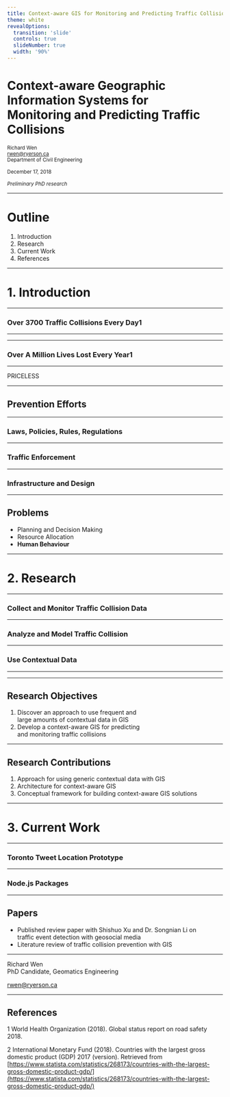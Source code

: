 ```yaml
---
title: Context-aware GIS for Monitoring and Predicting Traffic Collisions
theme: white
revealOptions:
  transition: 'slide'
  controls: true
  slideNumber: true
  width: '90%'
---
```


# Context-aware Geographic Information Systems for<br> Monitoring and Predicting Traffic Collisions

<small>Richard Wen</small>  
<small>rwen@ryerson.ca</small>  
<small>Department of Civil Engineering</small>  
  
<small>December 17, 2018</small>
  
<small>*Preliminary PhD research*</small>  

---

# Outline

1. Introduction
2. Research
3. Current Work
4. References

---

# 1. Introduction

---

### Over 3700 Traffic Collisions Every Day<span class="cite">1</span>

<!-- .slide: data-background="./edit/img/ljubljana_car_crash_2013.jpg" -->

---

<!-- .slide: data-background="./edit/img/top5_gdp_countries_2017.png" data-background-size="1200px 800px" -->

---

### Over A Million Lives Lost Every Year<span class="cite">1</span>

<!-- .slide: data-background="./edit/img/hk_cheungshawan_traffic_accident_ambulance_nov2013.jpg" -->

---

<span style="background-color:transparent!important;">PRICELESS</span>

<!-- .slide: class="fragment" data-background="black" -->

---

## Prevention Efforts

---

### Laws, Policies, Rules, Regulations

<!-- .slide: data-background="./edit/img/masoncorridortransitway_speedlimit40_sign.jpg" -->

---

### Traffic Enforcement

<!-- .slide: data-background="./edit/img/toronto_police_car.jpg" -->

---

### Infrastructure and Design

<!-- .slide: data-background="./edit/img/aerial_highway_view.jpg" -->

---

## Problems

* Planning and Decision Making
* Resource Allocation
* **Human Behaviour**

---

# 2. Research

---

### Collect and Monitor Traffic Collision Data

<!-- .slide: data-background="./edit/img/ksi_cluster_map.jpg" -->

---

### Analyze and Model Traffic Collision

<!-- .slide: data-background="./edit/img/ksi_heat_map.jpg" -->

---

### Use Contextual Data

<!-- .slide: data-background="./edit/img/toronto_pedestrians.jpg" -->

---

<!-- .slide: data-background="./edit/img/potential_architecture.png" data-background-size="90%" -->

---

## Research Objectives

1. Discover an approach to use frequent and<br>large amounts of contextual data in GIS
2. Develop a context-aware GIS for predicting<br> and monitoring traffic collisions

---

## Research Contributions

1. Approach for using generic contextual data with GIS
2. Architecture for context-aware GIS
3. Conceptual framework for building context-aware GIS solutions

---

# 3. Current Work

---

### Toronto Tweet Location Prototype

<!-- .slide: data-background="./edit/img/dashboard_prototype.jpg" -->

---

### Node.js Packages

<!-- .slide: data-background="./edit/img/express_mongodb_rest.jpg" -->

---

## Papers

* Published review paper with Shishuo Xu and Dr. Songnian Li on <br>traffic event detection with geosocial media
* Literature review of traffic collision prevention with GIS

---

Richard Wen  
PhD Candidate, Geomatics Engineering 
  
rwen@ryerson.ca

---

## References

<p class="reference-list">

<span class="cite">1</span> World Health Organization (2018). Global status report on road safety 2018.  

<span class="cite">2</span> International Monetary Fund (2018). Countries with the largest gross domestic product (GDP) 2017 (version). Retrieved from [https://www.statista.com/statistics/268173/countries-with-the-largest-gross-domestic-product-gdp/](https://www.statista.com/statistics/268173/countries-with-the-largest-gross-domestic-product-gdp/)  

</p>


